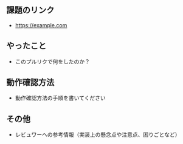 ## 課題のリンク
* https://example.com
## やったこと
* このプルリクで何をしたのか？
## 動作確認方法
* 動作確認方法の手順を書いてください
## その他
* レビュワーへの参考情報（実装上の懸念点や注意点、困りごとなど）
